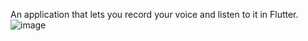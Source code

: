 An application that lets you record your voice and listen to it in Flutter.
![image](https://github.com/user-attachments/assets/1c370cd1-463c-4849-97a7-8875495bcd8c)
